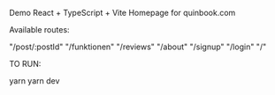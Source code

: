 Demo React + TypeScript + Vite Homepage for quinbook.com

Available routes:

"/post/:postId"
"/funktionen"
"/reviews"
"/about"
"/signup"
"/login"
 "/"


TO RUN:

yarn
yarn dev